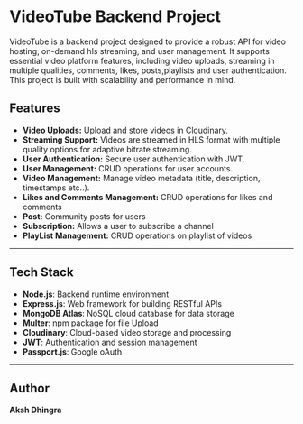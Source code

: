 # VideoTube Backend Project

VideoTube is a backend project designed to provide a robust API for video hosting, on-demand hls streaming, and user management. It supports essential video platform features, including video uploads, streaming in multiple qualities, comments, likes, posts,playlists and user authentication. This project is built with scalability and performance in mind.

## Features

- **Video Uploads:** Upload and store videos in Cloudinary.
- **Streaming Support:** Videos are streamed in HLS format with multiple quality options for adaptive bitrate streaming.
- **User Authentication:** Secure user authentication with JWT.
- **User Management:** CRUD operations for user accounts.
- **Video Management:** Manage video metadata (title, description, timestamps etc..).
- **Likes and Comments Management:** CRUD operations for likes and comments
- **Post:** Community posts for users
- **Subscription:** Allows a user to subscribe a channel
- **PlayList Management:** CRUD operations on playlist of videos

---

## Tech Stack

- **Node.js**: Backend runtime environment
- **Express.js**: Web framework for building RESTful APIs
- **MongoDB Atlas**: NoSQL cloud database for data storage
- **Multer**: npm package for file Upload
- **Cloudinary**: Cloud-based video storage and processing
- **JWT**: Authentication and session management
- **Passport.js**: Google oAuth

---

## Author

**Aksh Dhingra**

